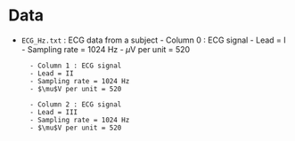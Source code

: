 # Data


- `ECG_Hz.txt` : ECG data from a subject
       - Column 0 : ECG signal
        - Lead = I
        - Sampling rate = 1024 Hz
        - $\mu$V per unit = 520

        - Column 1 : ECG signal
        - Lead = II
        - Sampling rate = 1024 Hz
        - $\mu$V per unit = 520

        - Column 2 : ECG signal
        - Lead = III
        - Sampling rate = 1024 Hz
        - $\mu$V per unit = 520
